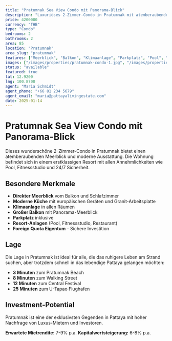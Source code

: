 ```yaml
---
title: "Pratumnak Sea View Condo mit Panorama-Blick"
description: "Luxuriöses 2-Zimmer-Condo in Pratumnak mit atemberaubendem Meerblick, moderner Ausstattung und Resort-Anlagen."
price: 4200000
currency: "THB"
type: "Condo"
bedrooms: 2
bathrooms: 2
area: 85
location: "Pratumnak"
area_slug: "pratumnak"
features: ["Meerblick", "Balkon", "Klimaanlage", "Parkplatz", "Pool", "Fitnessstudio", "Foreign Quota"]
images: ["/images/properties/pratumnak-condo-1.jpg", "/images/properties/pratumnak-condo-2.jpg"]
status: "available"
featured: true
lat: 12.9200
lng: 100.8700
agent: "Maria Schmidt"
agent_phone: "+66 81 234 5679"
agent_email: "maria@pattayalivingestate.com"
date: 2025-01-14
---
```


# Pratumnak Sea View Condo mit Panorama-Blick

Dieses wunderschöne 2-Zimmer-Condo in Pratumnak bietet einen atemberaubenden Meerblick und moderne Ausstattung. Die Wohnung befindet sich in einem erstklassigen Resort mit allen Annehmlichkeiten wie Pool, Fitnessstudio und 24/7 Sicherheit.

## Besondere Merkmale

- **Direkter Meerblick** vom Balkon und Schlafzimmer
- **Moderne Küche** mit europäischen Geräten und Granit-Arbeitsplatte
- **Klimaanlage** in allen Räumen
- **Großer Balkon** mit Panorama-Meerblick
- **Parkplatz** inklusive
- **Resort-Anlagen** (Pool, Fitnessstudio, Restaurant)
- **Foreign Quota Eigentum** - Sichere Investition

## Lage

Die Lage in Pratumnak ist ideal für alle, die das ruhigere Leben am Strand suchen, aber trotzdem schnell in das lebendige Pattaya gelangen möchten:

- **3 Minuten** zum Pratumnak Beach
- **8 Minuten** zum Walking Street
- **12 Minuten** zum Central Festival
- **25 Minuten** zum U-Tapao Flughafen

## Investment-Potential

Pratumnak ist eine der exklusivsten Gegenden in Pattaya mit hoher Nachfrage von Luxus-Mietern und Investoren.

**Erwartete Mietrendite:** 7-9% p.a.
**Kapitalwertsteigerung:** 6-8% p.a.
